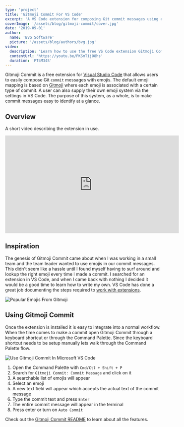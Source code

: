 ```yaml
---
type: 'project'
title: 'Gitmoji Commit For VS Code'
excerpt: 'A VS Code extension for composing Git commit messages using emojis in addition to text. Gitmoji lends added context to a commit, making it more visually appealling and identifiable.'
coverImage: '/assets/blog/gitmoji-commit/cover.jpg'
date: '2019-09-01'
author:
  name: 'BVG Software'
  picture: '/assets/blog/authors/bvg.jpg'
video:
  description: 'Learn how to use the free VS Code extension Gitmoji Commit. This lightweight, yet robust, extension allows user to easily compose commit messages with meaningful emojis.'
  contentUrl: 'https://youtu.be/PKSmTijO8hs'
  duration: 'PT4M34S'
---
```


Gitmoji Commit is a free extension for [Visual Studio Code](https://code.visualstudio.com) that allows users to easily compose Git `commit` messages with emojis. The default emoji mapping is based on [Gitmoji](https://gitmoji.carloscuesta.me/) where each emoji is associated with a certain type of commit. A user can also supply their own emoji system via the settings in VS Code. The purpose of this system, as a whole, is to make commit messages easy to identify at a glance.

## Overview

A short video describing the extension in use.

<iframe width="560" height="315" src="https://www.youtube.com/embed/PKSmTijO8hs" frameborder="0" allow="accelerometer; autoplay; encrypted-media; gyroscope; picture-in-picture" allowfullscreen></iframe>

## Inspiration

The genesis of Gitmoji Commit came about when I was working in a small team and the team leader wanted to use emojis in our commit messages. This didn't seem like a hassle until I found myself having to surf around and lookup the right emoji every time I made a commit. I searched for an extension in VS Code, and when I came back with nothing I decided it would be a good time to learn how to write my own. VS Code has done a great job documenting the steps required to [work with extensions](https://code.visualstudio.com/api/get-started/your-first-extension).

<img src='/assets/blog/gitmoji-commit/gitmojis.png' alt="Popular Emojis From Gitmoji" />

## Using Gitmoji Commit

Once the extension is installed it is easy to integrate into a normal workflow. When the time comes to make a commit open Gitmoji Commit through a keyboard shortcut or through the Command Palette. Since the keyboard shortcut needs to be setup manually lets walk through the Command Palette flow.

<img src='/assets/blog/gitmoji-commit/extension.gif' alt="Use Gitmoji Commit In Microsoft VS Code" />

1. Open the Command Palette with `Cmd/Ctl + Shift + P`
2. Search for `Gitmoji Commit: Commit Message` and click on it
3. A searchable list of emojis will appear
4. Select an emoji
5. A new text field will appear which accepts the actual text of the commit message
6. Type the commit text and press `Enter`
7. The entire commit message will appear in the terminal
8. Press enter or turn on `Auto Commit`

Check out the [Gitmoji Commit README](https://github.com/benjaminadk/emojigit) to learn about all the features.
